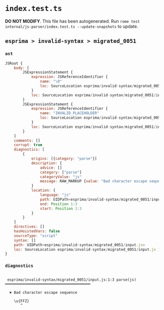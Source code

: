 # `index.test.ts`

**DO NOT MODIFY**. This file has been autogenerated. Run `rome test internal/js-parser/index.test.ts --update-snapshots` to update.

## `esprima > invalid-syntax > migrated_0051`

### `ast`

```javascript
JSRoot {
	body: [
		JSExpressionStatement {
			expression: JSReferenceIdentifier {
				name: "\0"
				loc: SourceLocation esprima/invalid-syntax/migrated_0051/input.js 1:0-1:6 (\0)
			}
			loc: SourceLocation esprima/invalid-syntax/migrated_0051/input.js 1:0-1:6
		}
		JSExpressionStatement {
			expression: JSReferenceIdentifier {
				name: "INVALID_PLACEHOLDER"
				loc: SourceLocation esprima/invalid-syntax/migrated_0051/input.js 1:6-1:7
			}
			loc: SourceLocation esprima/invalid-syntax/migrated_0051/input.js 1:6-1:7
		}
	]
	comments: []
	corrupt: true
	diagnostics: [
		{
			origins: [{category: "parse"}]
			description: {
				advice: []
				category: ["parse"]
				categoryValue: "js"
				message: RAW_MARKUP {value: "Bad character escape sequence"}
			}
			location: {
				language: "js"
				path: UIDPath<esprima/invalid-syntax/migrated_0051/input.js>
				end: Position 1:3
				start: Position 1:3
			}
		}
	]
	directives: []
	hasHoistedVars: false
	sourceType: "script"
	syntax: []
	path: UIDPath<esprima/invalid-syntax/migrated_0051/input.js>
	loc: SourceLocation esprima/invalid-syntax/migrated_0051/input.js 1:0-2:0
}
```

### `diagnostics`

```

 esprima/invalid-syntax/migrated_0051/input.js:1:3 parse(js) ━━━━━━━━━━━━━━━━━━━━━━━━━━━━━━━━━━━━━━━

  ✖ Bad character escape sequence

    \u{FFZ}
       ^


```
